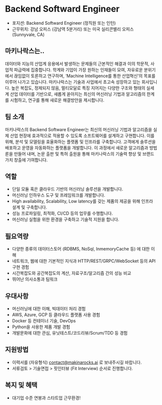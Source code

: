 # Backend Softward Engineer

- 포지션: Backend Softward Engineer (정직원 또는 인턴)
- 근무위치: 강남 오피스 (강남역 5분거리) 또는 미국 실리콘밸리 오피스 (Sunnyvale, CA) 

## 마키나락스는.. 

데이터와 지능의 산업계 응용에서 발생하는 문제들의 근본적인 해결과 이의 학문적, 사업적 파급력에 집중합니다. 학계와 기업이 가장 원하는 인재들이 모여, 자유로운 분위기에서 끊임없이 토론하고 연구하며, ‘Machine Intelligence를 통한 산업혁신’의 목표를 이루어 나가고 있습니다. 마키나락스는 기술과 사업에서 초고속 성장하고 있는 회사입니다. 높은 복잡도, 정제되지 않음, 멀티모달로 특징 지어지는 다양한 구조와 형태의 실세계 산업 데이터를 기반으로, 새롭게 쏟아지는 최신의 머신러닝 기법과 알고리즘의 한계를 시험하고, 연구를 통해 새로운 해결방안을 제시합니다.  

## 팀 소개 

마키나락스의 Backend Software Engineer는 최신의 머신러닝 기법과 알고리즘을 실제 산업 현장에 효과적으로 적용할 수 있도록 소프트웨어를 설계하고 구현합니다. 이를 위해, 분석 및 모델링을 효율화하는 플랫폼 및 인프라를 구축합니다. 고객에게 솔루션을 배포하고 운영을 자동화하는 플랫폼을 개발합니다. 이 과정에서 새로운 알고리즘과 방법론을 만들어 내며, 논문 출판 및 특허 출원을 통해 마키나락스의 기술력 향상 및 브랜드 가치 창출에 기여합니다.

## 역할

- 단일 모듈 혹은 클라우드 기반의 머신러닝 솔루션을 개발합니다.
- 머신러닝 인하우스 도구 및 프레임워크를 개발합니다.
- High availability, Scalability, Low latency를 갖는 제품의 제공을 위해 인프라 설계 및 구축합니다.
- 성능 프로파일링, 최적화, CI/CD 등의 업무를 수행합니다.
- 머신러닝 실험을 위한 환경을 구축하고 기술적 지원을 합니다.

## 필요역량

- 다양한 종류의 데이터스토어 (RDBMS, NoSql, InmemoryCache 등) 에 대한 이해
- 네트워크, 웹에 대한 기본적인 지식과 HTTP/REST/GRPC/WebSocket 등의 API 구현 경험
- 시간복잡도와 공간복잡도의 계산, 자료구조/알고리즘 간의 성능 비교
- 뛰어난 의사소통과 팀워크

## 우대사항

- 머신러닝에 대한 이해, 빅데이터 처리 경험
- AWS, Azure, GCP 등 클라우드 플랫폼 사용 경험
- Docker 등 컨테이너 기술, DevOps
- Python을 사용한 제품 개발 경험
- 개발문화에 대한 관심, 유닛테스트/코드리뷰/Scrum/TDD 등 경험

## 지원방법 

- 이력서를 (자유형식) contact@makinarocks.ai 로 보내주시길 바랍니다. 
- 서류검토 > 기술면접 > 핏인터뷰 (Fit Interview) 순서로 진행합니다. 

## 복지 및 혜택 

- 대기업 수준 연봉과 스타트업 근무환경! 
